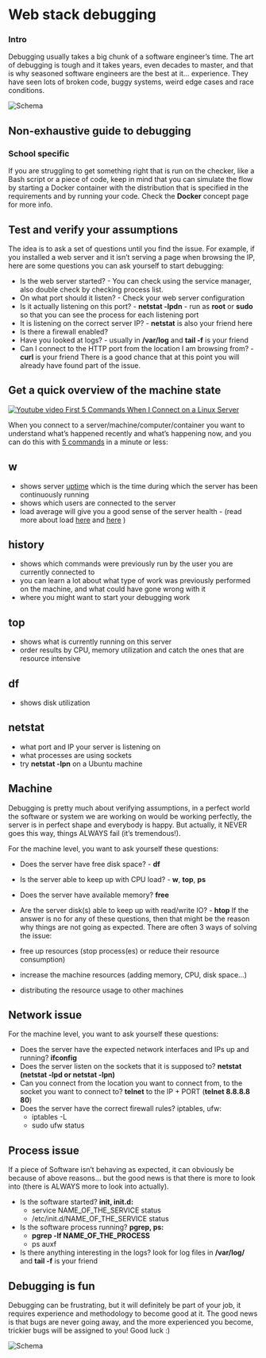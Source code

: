 # Web stack debugging
### Intro
Debugging usually takes a big chunk of a software engineer’s time. The art of debugging is tough and it takes years, even decades to master, and that is why seasoned software engineers are the best at it… experience. They have seen lots of broken code, buggy systems, weird edge cases and race conditions.

![Schema](https://imgur.com/a/ODIZIui)

## Non-exhaustive guide to debugging
### School specific
If you are struggling to get something right that is run on the checker, like a Bash script or a piece of code, keep in mind that you can simulate the flow by starting a Docker container with the distribution that is specified in the requirements and by running your code. Check the **Docker** concept page for more info.

## Test and verify your assumptions

The idea is to ask a set of questions until you find the issue. For example, if you installed a web server and it isn’t serving a page when browsing the IP, here are some questions you can ask yourself to start debugging:

* Is the web server started? - You can check using the service manager, also double check by checking process list.
* On what port should it listen? - Check your web server configuration
* Is it actually listening on this port? - **netstat -lpdn** - run as **root** or **sudo** so that you can see the process for each listening port
* It is listening on the correct server IP? - **netstat** is also your friend here
* Is there a firewall enabled?
* Have you looked at logs? - usually in **/var/log** and **tail -f** is your friend
* Can I connect to the HTTP port from the location I am browsing from? - **curl** is your friend
There is a good chance that at this point you will already have found part of the issue.

## Get a quick overview of the machine state

[![Youtube video First 5 Commands When I Connect on a Linux Server](https://img.youtube.com/vi/1_gqlbADaAw/0.jpg)](https://www.youtube.com/watch?v=1_gqlbADaAw)


When you connect to a server/machine/computer/container you want to understand what’s happened recently and what’s happening now, and you can do this with [5 commands](https://www.linux.com/training-tutorials/first-5-commands-when-i-connect-linux-server/) in a minute or less:

## w
* shows server [uptime](https://www.techtarget.com/whatis/definition/uptime-and-downtime) which is the time during which the server has been continuously running
* shows which users are connected to the server
* load average will give you a good sense of the server health - (read more about load [here](https://scoutapm.com/blog/understanding-load-averages) and [here](https://www.brendangregg.com/blog/2017-08-08/linux-load-averages.html) )

## history

* shows which commands were previously run by the user you are currently connected to
* you can learn a lot about what type of work was previously performed on the machine, and what could have gone wrong with it
* where you might want to start your debugging work

## top

* shows what is currently running on this server
* order results by CPU, memory utilization and catch the ones that are resource intensive

## df

* shows disk utilization

## netstat

* what port and IP your server is listening on
* what processes are using sockets
* try **netstat -lpn** on a Ubuntu machine

## Machine

Debugging is pretty much about verifying assumptions, in a perfect world the software or system we are working on would be working perfectly, the server is in perfect shape and everybody is happy. But actually, it NEVER goes this way, things ALWAYS fail (it’s tremendous!).

For the machine level, you want to ask yourself these questions:

* Does the server have free disk space? - **df**
* Is the server able to keep up with CPU load? - **w**, **top**, **ps**
* Does the server have available memory? **free**
* Are the server disk(s) able to keep up with read/write IO? - **htop**
If the answer is no for any of these questions, then that might be the reason why things are not going as expected. There are often 3 ways of solving the issue:

* free up resources (stop process(es) or reduce their resource consumption)
* increase the machine resources (adding memory, CPU, disk space…)
* distributing the resource usage to other machines

## Network issue

For the machine level, you want to ask yourself these questions:

* Does the server have the expected network interfaces and IPs up and running? **ifconfig**
* Does the server listen on the sockets that it is supposed to? **netstat (netstat -lpd or netstat -lpn)**
* Can you connect from the location you want to connect from, to the socket you want to connect to? **telnet** to the IP + PORT (**telnet 8.8.8.8 80**)
* Does the server have the correct firewall rules? iptables, ufw:
	* iptables -L
	* sudo ufw status

## Process issue

If a piece of Software isn’t behaving as expected, it can obviously be because of above reasons… but the good news is that there is more to look into (there is ALWAYS more to look into actually).

* Is the software started? **init, init.d:**
	* service NAME_OF_THE_SERVICE status
	* /etc/init.d/NAME_OF_THE_SERVICE status
* Is the software process running? **pgrep, ps:**
	* **pgrep -lf NAME_OF_THE_PROCESS**
	* ps auxf
* Is there anything interesting in the logs? look for log files in **/var/log/** and **tail -f** is your friend

## Debugging is fun

Debugging can be frustrating, but it will definitely be part of your job, it requires experience and methodology to become good at it. The good news is that bugs are never going away, and the more experienced you become, trickier bugs will be assigned to you! Good luck :)


![Schema](https://imgur.com/NvHY9gL)

